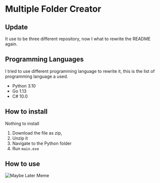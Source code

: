 # Multiple Folder Creator

## Update
It use to be three different repository, now I what to rewrite the README again.

## Programming Languages
I tried to use different programming language to rewrite it, this is the list of programming language a used.
- Python 3.10
- Go 1.13
- C# 10.0

## How to install
Nothing to install
1. Download the file as zip,
2. Unzip it 
3. Navigate to the Python folder
4. Run `main.exe` 

## How to use
![Maybe Later Meme](https://c.tenor.com/ZPK2jnBCMZkAAAAC/maybe-later-leland-townsend.gif)
